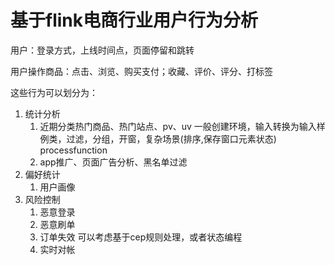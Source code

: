 # 基于flink电商行业用户行为分析

用户：登录方式，上线时间点，页面停留和跳转

用户操作商品：点击、浏览、购买支付；收藏、评价、评分、打标签

这些行为可以划分为：

1. 统计分析 
   1. 近期分类热门商品、热门站点、pv、uv
      一般创建环境，输入转换为输入样例类，过滤，分组，开窗，复杂场景(排序,保存窗口元素状态) processfunction
   2. app推广、页面广告分析、黑名单过滤
2. 偏好统计
   1. 用户画像
3. 风险控制
   1. 恶意登录
   2. 恶意刷单
   3. 订单失效
      可以考虑基于cep规则处理，或者状态编程
   4. 实时对帐
